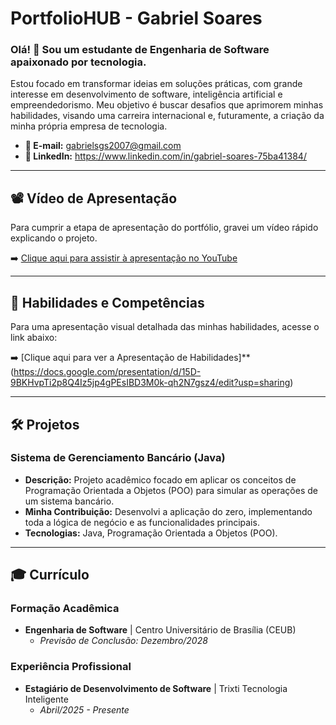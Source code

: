 # PortfolioHUB - Gabriel Soares

### Olá! 👋 Sou um estudante de Engenharia de Software apaixonado por tecnologia.

Estou focado em transformar ideias em soluções práticas, com grande interesse em desenvolvimento de software, inteligência artificial e empreendedorismo. Meu objetivo é buscar desafios que aprimorem minhas habilidades, visando uma carreira internacional e, futuramente, a criação da minha própria empresa de tecnologia.

* **📧 E-mail:** gabrielsgs2007@gmail.com
* **🔗 LinkedIn:** https://www.linkedin.com/in/gabriel-soares-75ba41384/

---

## 📽️ Vídeo de Apresentação

Para cumprir a etapa de apresentação do portfólio, gravei um vídeo rápido explicando o projeto.

➡️ [Clique aqui para assistir à apresentação no YouTube](https://youtu.be/7A1_UjujZk0)

---

## 🚀 Habilidades e Competências

Para uma apresentação visual detalhada das minhas habilidades, acesse o link abaixo:

➡️ [Clique aqui para ver a Apresentação de Habilidades]**(https://docs.google.com/presentation/d/15D-9BKHvpTi2p8Q4Iz5jp4gPEsIBD3M0k-qh2N7gsz4/edit?usp=sharing)

---

## 🛠️ Projetos

### Sistema de Gerenciamento Bancário (Java)

* **Descrição:** Projeto acadêmico focado em aplicar os conceitos de Programação Orientada a Objetos (POO) para simular as operações de um sistema bancário.
* **Minha Contribuição:** Desenvolvi a aplicação do zero, implementando toda a lógica de negócio e as funcionalidades principais.
* **Tecnologias:** Java, Programação Orientada a Objetos (POO).

---

## 🎓 Currículo

### Formação Acadêmica
* **Engenharia de Software** | Centro Universitário de Brasília (CEUB)
    * *Previsão de Conclusão: Dezembro/2028*

### Experiência Profissional
* **Estagiário de Desenvolvimento de Software** | Trixti Tecnologia Inteligente
    * *Abril/2025 - Presente*
